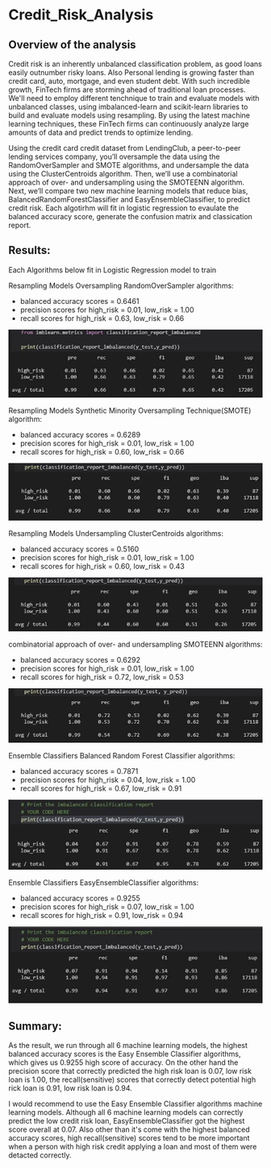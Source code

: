 # Credit_Risk_Analysis

## Overview of the analysis
Credit risk is an inherently unbalanced classification problem, as good loans easily outnumber risky loans. Also Personal lending is growing faster than credit card, auto, mortgage, and even student debt. With such incredible growth, FinTech firms are storming ahead of traditional loan processes. We'll need to employ different tenchnique to train and evaluate models with unbalanced classes, using imbalanced-learn and scikit-learn libraries to build and evaluate models using resampling. By using the latest machine learning techniques, these FinTech firms can continuously analyze large amounts of data and predict trends to optimize lending.

Using the credit card credit dataset from LendingClub, a peer-to-peer lending services company, you’ll oversample the data using the RandomOverSampler and SMOTE algorithms, and undersample the data using the ClusterCentroids algorithm. Then, we’ll use a combinatorial approach of over- and undersampling using the SMOTEENN algorithm. Next, we’ll compare two new machine learning models that reduce bias, BalancedRandomForestClassifier and EasyEnsembleClassifier, to predict credit risk. Each algotirhm will fit in logistic regression to evaulate the balanced accuracy score, generate the confusion matrix and classication report.

## Results:
Each Algorithms below fit in Logistic Regression model to train

Resampling Models Oversampling RandomOverSampler algorithms:
  * balanced accuracy scores = 0.6461
  * precision scores for high_risk = 0.01, low_risk = 1.00
  * recall scores for high_risk = 0.63, low_risk = 0.66

![RandomOverSampler](https://github.com/hayden0098/Credit_Risk_Analysis/blob/main/screen%20shot/RandomOverSampler.jpg)

Resampling Models Synthetic Minority Oversampling Technique(SMOTE) algorithm:
  * balanced accuracy scores = 0.6289
  * precision scores for high_risk = 0.01, low_risk = 1.00
  * recall scores for high_risk = 0.60, low_risk = 0.66

![SMOTE](https://github.com/hayden0098/Credit_Risk_Analysis/blob/main/screen%20shot/SMOTE.jpg)

Resampling Models Undersampling ClusterCentroids algorithms:
  * balanced accuracy scores = 0.5160
  * precision scores for high_risk = 0.01, low_risk = 1.00 
  * recall scores for high_risk = 0.60, low_risk = 0.43

![ClusterCentroids](https://github.com/hayden0098/Credit_Risk_Analysis/blob/main/screen%20shot/ClusterCentroids.jpg)

combinatorial approach of over- and undersampling SMOTEENN algorithms:
  * balanced accuracy scores = 0.6292
  * precision scores for high_risk = 0.01, low_risk = 1.00 
  * recall scores for high_risk = 0.72, low_risk = 0.53

![SMOTEENN](https://github.com/hayden0098/Credit_Risk_Analysis/blob/main/screen%20shot/SMOTEENN.jpg)

Ensemble Classifiers Balanced Random Forest Classifier algorithms:
  * balanced accuracy scores = 0.7871
  * precision scores for high_risk = 0.04, low_risk = 1.00 
  * recall scores for high_risk = 0.67, low_risk = 0.91 

![Balanced Random Forest Classifier](https://github.com/hayden0098/Credit_Risk_Analysis/blob/main/screen%20shot/Balanced%20Random%20Forest%20Classifier.jpg)

Ensemble Classifiers EasyEnsembleClassifier algorithms:
  * balanced accuracy scores = 0.9255
  * precision scores for high_risk = 0.07, low_risk = 1.00 
  * recall scores for high_risk = 0.91, low_risk = 0.94 

![EasyEnsembleClassifier](https://github.com/hayden0098/Credit_Risk_Analysis/blob/main/screen%20shot/EasyEnsembleClasskifier.jpg)

## Summary:
As the result, we run through all 6 machine learning models, the highest balanced accuracy scores is the Easy Ensemble Classifier algorithms, which gives us 0.9255 high score of accuracy. On the other hand the precision score that correctly predicted the high risk loan is 0.07, low risk loan is 1.00, the recall(sensitive) scores that correctly detect potential high rick loan is 0.91, low risk loan is 0.94. 

I would recommend to use the Easy Ensemble Classifier algorithms machine learning models. Although all 6 machine learning models can correctly predict the low credit risk loan, EasyEnsembleClassifier got the highest score overall at 0.07. Also other than it's come with the highest balanced accuracy scores, high recall(sensitive) scores tend to be more important when a person with high risk credit applying a loan and most of them were detacted correctly. 
